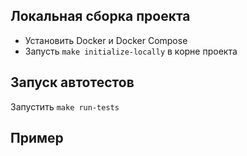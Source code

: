 
Локальная сборка проекта
---
- Установить Docker и Docker Compose
- Запусть `make initialize-locally` в корне проекта

Запуск автотестов
---
Запустить `make run-tests`

Пример
---

